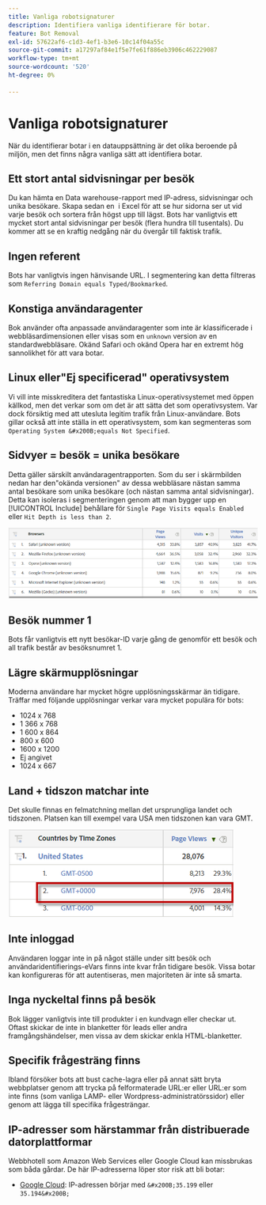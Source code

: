 ```yaml
---
title: Vanliga robotsignaturer
description: Identifiera vanliga identifierare för botar.
feature: Bot Removal
exl-id: 57622af6-c1d3-4ef1-b3e6-10c14f04a55c
source-git-commit: a17297af84e1f5e7fe61f886eb3906c462229087
workflow-type: tm+mt
source-wordcount: '520'
ht-degree: 0%

---
```


# Vanliga robotsignaturer

När du identifierar botar i en datauppsättning är det olika beroende på miljön, men det finns några vanliga sätt att identifiera botar.

## Ett stort antal sidvisningar per besök

Du kan hämta en Data warehouse-rapport med IP-adress, sidvisningar och unika besökare. Skapa sedan en &#x200B; i Excel för att se hur sidorna ser ut vid varje besök och sortera från högst upp till lägst. Bots har vanligtvis ett mycket stort antal sidvisningar per besök (flera hundra till tusentals). Du kommer att se en kraftig nedgång när du övergår till faktisk trafik.

## Ingen referent

Bots har vanligtvis ingen hänvisande URL. I segmentering kan detta filtreras som `Referring Domain equals Typed/Bookmarked`.

## Konstiga användaragenter

Bok använder ofta anpassade användaragenter som inte är klassificerade i webbläsardimensionen eller visas som en `unknown` version av en standardwebbläsare. Okänd Safari och okänd Opera har en extremt hög sannolikhet för att vara botar.

## Linux eller&quot;Ej specificerad&quot; operativsystem

Vi vill inte misskreditera det fantastiska Linux-operativsystemet med öppen källkod, men det verkar som om det är att sätta det som operativsystem. Var dock försiktig med att utesluta legitim trafik från Linux-användare. Bots gillar också att inte ställa in ett operativsystem, som kan segmenteras som `Operating System &#x200B;equals Not Specified`.

## Sidvyer = besök = unika besökare

Detta gäller särskilt användaragentrapporten. Som du ser i skärmbilden nedan har den&quot;okända versionen&quot; av dessa webbläsare nästan samma antal besökare som unika besökare (och nästan samma antal sidvisningar). Detta kan isoleras i segmenteringen genom att man bygger upp en [!UICONTROL Include] behållare för `Single Page Visits equals Enabled` eller `Hit Depth is less than 2`.

![](/help/admin/admin/c-manage-report-suites/c-edit-report-suites/general/bot-removal/assets/bots-browsers-unknown.png)

## Besök nummer 1

Bots får vanligtvis ett nytt besökar-ID varje gång de genomför ett besök och all trafik består av besöksnumret 1.

## Lägre skärmupplösningar

Moderna användare har mycket högre upplösningsskärmar än tidigare. Träffar med följande upplösningar verkar vara mycket populära för bots:

* 1024 x 768 &#x200B; &#x200B;
* 1 366 x 768
* 1 600 x 864
* 800 x 600
* 1600 x 1200
* Ej angivet
* 1024 x 667

## Land + tidszon matchar inte

Det skulle finnas en felmatchning mellan det ursprungliga landet och tidszonen. Platsen kan till exempel vara USA men tidszonen kan vara GMT.

![](/help/admin/admin/c-manage-report-suites/c-edit-report-suites/general/bot-removal/assets/bots-country-time-zone.png)

## Inte inloggad

Användaren loggar inte in på något ställe under sitt besök och användaridentifierings-eVars finns inte kvar från tidigare besök. Vissa botar kan konfigureras för att autentiseras, men majoriteten är inte så smarta.

## Inga nyckeltal finns på besök

Bok lägger vanligtvis inte till produkter i en kundvagn eller checkar ut. Oftast skickar de inte in blanketter för leads eller andra framgångshändelser, men vissa av dem skickar enkla HTML-blanketter. &#x200B;

## Specifik frågesträng finns

Ibland försöker bots att bust cache-lagra eller på annat sätt bryta webbplatser genom att trycka på felformaterade URL:er eller URL:er som inte finns (som vanliga LAMP- eller Wordpress-administratörssidor) eller genom att lägga till specifika frågesträngar.

## IP-adresser som härstammar från distribuerade datorplattformar

Webbhotell som Amazon Web Services eller Google Cloud kan missbrukas som båda gårdar. De här IP-adresserna löper stor risk att bli botar: &#x200B;
* [Google Cloud](https://cloud.google.com/compute/): IP-adressen börjar med `&#x200B;35.199` eller `35.194&#x200B;`
